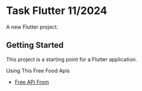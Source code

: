 # Task Flutter 11/2024

A new Flutter project.

## Getting Started

This project is a starting point for a Flutter application.

Using This Free Food Apis

- [Free APi From]([https://docs.flutter.dev/get-started/codelab](https://www.themealdb.com/api.php))

